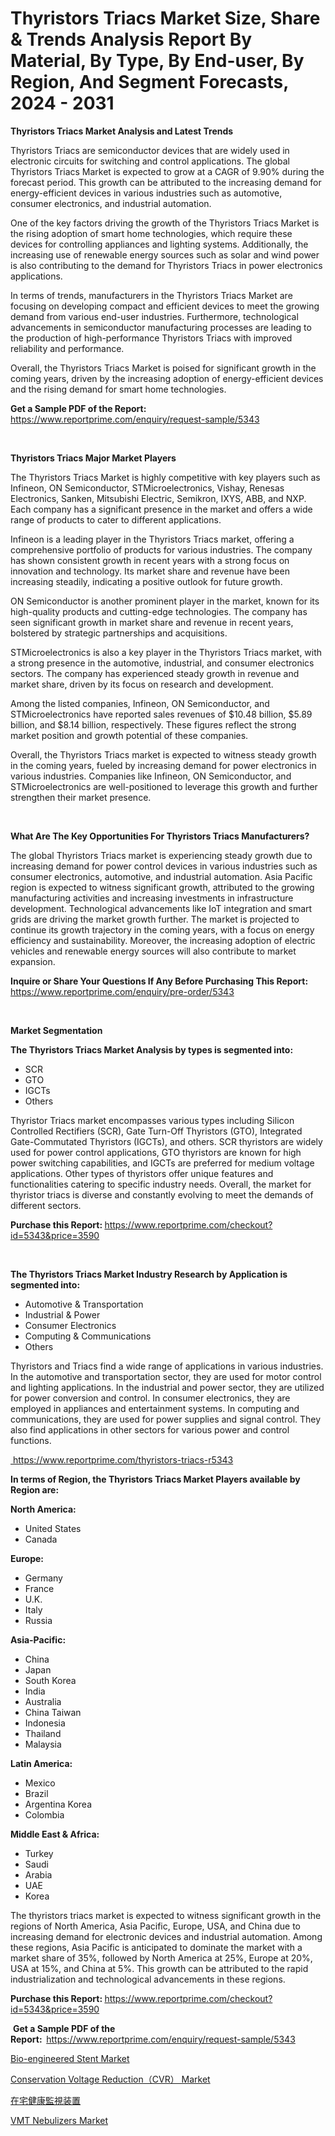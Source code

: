 <p><h1>Thyristors Triacs Market Size, Share & Trends Analysis Report By Material, By Type, By End-user, By Region, And Segment Forecasts, 2024 - 2031</h1></p><p><strong>Thyristors Triacs Market Analysis and Latest Trends</strong></p>
<p><p>Thyristors Triacs are semiconductor devices that are widely used in electronic circuits for switching and control applications. The global Thyristors Triacs Market is expected to grow at a CAGR of 9.90% during the forecast period. This growth can be attributed to the increasing demand for energy-efficient devices in various industries such as automotive, consumer electronics, and industrial automation. </p><p>One of the key factors driving the growth of the Thyristors Triacs Market is the rising adoption of smart home technologies, which require these devices for controlling appliances and lighting systems. Additionally, the increasing use of renewable energy sources such as solar and wind power is also contributing to the demand for Thyristors Triacs in power electronics applications.</p><p>In terms of trends, manufacturers in the Thyristors Triacs Market are focusing on developing compact and efficient devices to meet the growing demand from various end-user industries. Furthermore, technological advancements in semiconductor manufacturing processes are leading to the production of high-performance Thyristors Triacs with improved reliability and performance.</p><p>Overall, the Thyristors Triacs Market is poised for significant growth in the coming years, driven by the increasing adoption of energy-efficient devices and the rising demand for smart home technologies.</p></p>
<p><strong>Get a Sample PDF of the Report:&nbsp;</strong> <a href="https://www.reportprime.com/enquiry/request-sample/5343">https://www.reportprime.com/enquiry/request-sample/5343</a></p>
<p>&nbsp;</p>
<p><strong>Thyristors Triacs Major Market Players</strong></p>
<p><p>The Thyristors Triacs Market is highly competitive with key players such as Infineon, ON Semiconductor, STMicroelectronics, Vishay, Renesas Electronics, Sanken, Mitsubishi Electric, Semikron, IXYS, ABB, and NXP. Each company has a significant presence in the market and offers a wide range of products to cater to different applications.</p><p>Infineon is a leading player in the Thyristors Triacs market, offering a comprehensive portfolio of products for various industries. The company has shown consistent growth in recent years with a strong focus on innovation and technology. Its market share and revenue have been increasing steadily, indicating a positive outlook for future growth.</p><p>ON Semiconductor is another prominent player in the market, known for its high-quality products and cutting-edge technologies. The company has seen significant growth in market share and revenue in recent years, bolstered by strategic partnerships and acquisitions.</p><p>STMicroelectronics is also a key player in the Thyristors Triacs market, with a strong presence in the automotive, industrial, and consumer electronics sectors. The company has experienced steady growth in revenue and market share, driven by its focus on research and development.</p><p>Among the listed companies, Infineon, ON Semiconductor, and STMicroelectronics have reported sales revenues of $10.48 billion, $5.89 billion, and $8.14 billion, respectively. These figures reflect the strong market position and growth potential of these companies.</p><p>Overall, the Thyristors Triacs market is expected to witness steady growth in the coming years, fueled by increasing demand for power electronics in various industries. Companies like Infineon, ON Semiconductor, and STMicroelectronics are well-positioned to leverage this growth and further strengthen their market presence.</p></p>
<p>&nbsp;</p>
<p><strong>What Are The Key Opportunities For Thyristors Triacs Manufacturers?</strong></p>
<p><p>The global Thyristors Triacs market is experiencing steady growth due to increasing demand for power control devices in various industries such as consumer electronics, automotive, and industrial automation. Asia Pacific region is expected to witness significant growth, attributed to the growing manufacturing activities and increasing investments in infrastructure development. Technological advancements like IoT integration and smart grids are driving the market growth further. The market is projected to continue its growth trajectory in the coming years, with a focus on energy efficiency and sustainability. Moreover, the increasing adoption of electric vehicles and renewable energy sources will also contribute to market expansion.</p></p>
<p><strong>Inquire or Share Your Questions If Any Before Purchasing This Report:</strong> <a href="https://www.reportprime.com/enquiry/pre-order/5343">https://www.reportprime.com/enquiry/pre-order/5343</a></p>
<p>&nbsp;</p>
<p><strong>Market Segmentation</strong></p>
<p><strong>The Thyristors Triacs Market Analysis by types is segmented into:</strong></p>
<p><ul><li>SCR</li><li>GTO</li><li>IGCTs</li><li>Others</li></ul></p>
<p><p>Thyristor Triacs market encompasses various types including Silicon Controlled Rectifiers (SCR), Gate Turn-Off Thyristors (GTO), Integrated Gate-Commutated Thyristors (IGCTs), and others. SCR thyristors are widely used for power control applications, GTO thyristors are known for high power switching capabilities, and IGCTs are preferred for medium voltage applications. Other types of thyristors offer unique features and functionalities catering to specific industry needs. Overall, the market for thyristor triacs is diverse and constantly evolving to meet the demands of different sectors.</p></p>
<p><strong>Purchase this Report:&nbsp;</strong><a href="https://www.reportprime.com/checkout?id=5343&price=3590">https://www.reportprime.com/checkout?id=5343&price=3590</a></p>
<p>&nbsp;</p>
<p><strong>The Thyristors Triacs Market Industry Research by Application is segmented into:</strong></p>
<p><ul><li>Automotive & Transportation</li><li>Industrial & Power</li><li>Consumer Electronics</li><li>Computing & Communications</li><li>Others</li></ul></p>
<p><p>Thyristors and Triacs find a wide range of applications in various industries. In the automotive and transportation sector, they are used for motor control and lighting applications. In the industrial and power sector, they are utilized for power conversion and control. In consumer electronics, they are employed in appliances and entertainment systems. In computing and communications, they are used for power supplies and signal control. They also find applications in other sectors for various power and control functions.</p></p>
<p><a href="https://www.reportprime.com/thyristors-triacs-r5343">&nbsp;https://www.reportprime.com/thyristors-triacs-r5343</a></p>
<p><strong>In terms of Region, the Thyristors Triacs Market Players available by Region are:</strong></p>
<p>
    <p> <strong> North America: </strong>
        <ul>
            <li>United States</li>
            <li>Canada</li>
        </ul>
        </p> 
    <p> <strong> Europe: </strong>
        <ul>
            <li>Germany</li>
            <li>France</li>
            <li>U.K.</li>
            <li>Italy</li>
            <li>Russia</li>
        </ul>
        </p> 
    <p> <strong> Asia-Pacific: </strong>
        <ul>
            <li>China</li>
            <li>Japan</li>
            <li>South Korea</li>
            <li>India</li>
            <li>Australia</li>
            <li>China Taiwan</li>
            <li>Indonesia</li>
            <li>Thailand</li>
            <li>Malaysia</li>
        </ul>
        </p> 
    <p> <strong> Latin America: </strong>
        <ul>
            <li>Mexico</li>
            <li>Brazil</li>
            <li>Argentina Korea</li>
            <li>Colombia</li>
        </ul>
        </p> 
    <p> <strong> Middle East & Africa: </strong>
        <ul>
            <li>Turkey</li>
            <li>Saudi</li>
            <li>Arabia</li>
            <li>UAE</li>
            <li>Korea</li>
        </ul>
    </p>
    </p>
<p><p>The thyristors triacs market is expected to witness significant growth in the regions of North America, Asia Pacific, Europe, USA, and China due to increasing demand for electronic devices and industrial automation. Among these regions, Asia Pacific is anticipated to dominate the market with a market share of 35%, followed by North America at 25%, Europe at 20%, USA at 15%, and China at 5%. This growth can be attributed to the rapid industrialization and technological advancements in these regions.</p></p>
<p><strong>Purchase this Report: </strong><a href="https://www.reportprime.com/checkout?id=5343&price=3590">https://www.reportprime.com/checkout?id=5343&price=3590</a></p>
<p>&nbsp;<strong>Get a Sample PDF of the Report:&nbsp;&nbsp;</strong><a href="https://www.reportprime.com/enquiry/request-sample/5343">https://www.reportprime.com/enquiry/request-sample/5343</a></p>
<p><strong></strong></p>
<p><p><a href="https://issuu.com/reportprime-2/docs/bio-engineered-stent-market-size-2030.pptx">Bio-engineered Stent Market</a></p><p><a href="https://medium.com/@noelkunzei1/global-conservation-voltage-reduction-cvr-industry-types-applications-market-players-regional-6ed5a0716131">Conservation Voltage Reduction（CVR） Market</a></p><p><a href="https://github.com/pepo3k/Market-Research-Report-List-2/blob/main/211616555126.md">在宅健康監視装置</a></p><p><a href="https://issuu.com/reportprime-2/docs/vmt-nebulizers-market-size-2030.pptx">VMT Nebulizers Market</a></p></p>